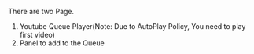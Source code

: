 There are two Page.

1. Youtube Queue Player(Note: Due to AutoPlay Policy, You need to play first video)
2. Panel to add to the Queue
